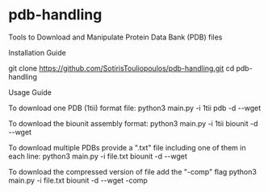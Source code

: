 # pdb-handling
Tools to Download and Manipulate Protein Data Bank (PDB) files

Installation Guide

git clone https://github.com/SotirisTouliopoulos/pdb-handling.git
cd pdb-handling


Usage Guide

To download one PDB (1tii) format file:
python3 main.py -i 1tii pdb -d --wget

To download the biounit assembly format:
python3 main.py -i 1tii biounit -d --wget

To download multiple PDBs provide a ".txt" file including one of them in each line:
python3 main.py -i file.txt biounit -d --wget

To download the compressed version of file add the "-comp" flag
python3 main.py -i file.txt biounit -d --wget -comp
